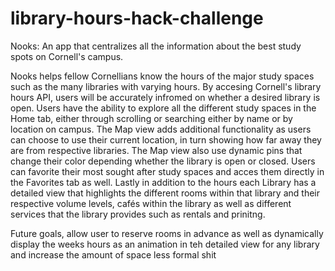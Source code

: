 # library-hours-hack-challenge

Nooks: An app that centralizes all the information about the best study spots on Cornell's campus.

Nooks helps fellow Cornellians know the hours of the major study spaces such as the many libraries with varying hours. By accesing Cornell's library hours API, users will be accurately infromed on whether a desired library is open. Users have the ability to explore all the different study spaces in the Home tab, either through scrolling or searching either by name or by location on campus. The Map view adds additional functionality as users can choose to use their current location, in turn showing how far away  they are from respective libraries. The Map view also use dynamic pins that change their color depending whether the library is open or closed. Users can favorite their most sought after study spaces and acces them directly in the Favorites tab as well. Lastly in addition to the hours each  Library has a detailed view that highlights the different rooms within that library and their respective volume levels, cafés within the library as well as different services that the library provides such as rentals and prinitng.

Future goals, allow user to reserve rooms in advance as well as dynamically display the weeks hours as an animation in teh detailed view for any library and increase the amount of space less formal shit



